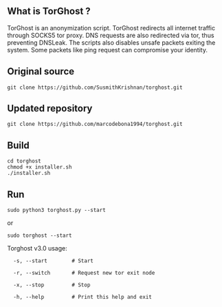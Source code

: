 ## What is TorGhost ?
TorGhost is an anonymization script. TorGhost redirects all internet traffic through SOCKS5 tor proxy. DNS requests are also redirected via tor, thus preventing DNSLeak. The scripts also disables unsafe packets exiting the system. Some packets like ping request can compromise your identity.

## Original source
```
git clone https://github.com/SusmithKrishnan/torghost.git
```
## Updated repository
```
git clone https://github.com/marcodebona1994/torghost.git
```
## Build
```
cd torghost
chmod +x installer.sh
./installer.sh
```

## Run
```
sudo python3 torghost.py --start
```
or
```
sudo torghost --start
```
Torghost v3.0 usage:

`  -s, --start        # Start`

`  -r, --switch       # Request new tor exit node`

`  -x, --stop         # Stop`

`  -h, --help         # Print this help and exit`
